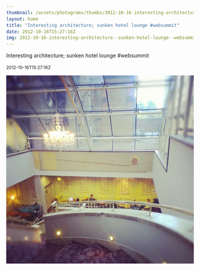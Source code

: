 ```yaml
---
thumbnail: /assets/photograms/thumbs/2012-10-16-interesting-architecture--sunken-hotel-lounge--websummit.png
layout: home
title: "Interesting architecture; sunken hotel lounge #websummit"
date: 2012-10-16T15:27:16Z
img: 2012-10-16-interesting-architecture--sunken-hotel-lounge--websummit.jpg
---
```


Interesting architecture; sunken hotel lounge #websummit

<small>2012-10-16T15:27:16Z</small>

![Interesting architecture; sunken hotel lounge #websummit](/assets/photograms/original/2012-10-16-interesting-architecture--sunken-hotel-lounge--websummit.jpg)
